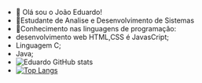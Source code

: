 
- 👋 Olá sou o João Eduardo!
- 👾Estudante de Analise e Desenvolvimento de Sistemas
- 🚀Conhecimento nas linguagens de programação:
- desenvolvimento web HTML,CSS é JavasCript;
- Linguagem C;
- Java;
- ![Eduardo GitHub stats](https://github-readme-stats.vercel.app/api?username=JoaoEduardo882&show_icons=true&theme=dark)
- [![Top Langs](https://github-readme-stats.vercel.app/api/top-langs/?username=JoaoEduardo882)](https://github.com/anuraghazra/github-readme-stats)
